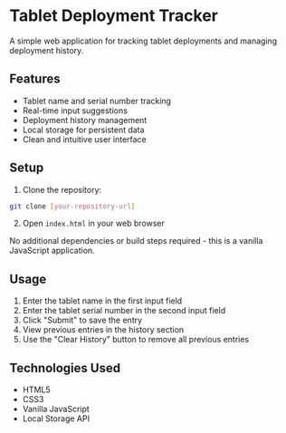 # Tablet Deployment Tracker

A simple web application for tracking tablet deployments and managing deployment history.

## Features

- Tablet name and serial number tracking
- Real-time input suggestions
- Deployment history management
- Local storage for persistent data
- Clean and intuitive user interface

## Setup

1. Clone the repository:
```bash
git clone [your-repository-url]
```

2. Open `index.html` in your web browser

No additional dependencies or build steps required - this is a vanilla JavaScript application.

## Usage

1. Enter the tablet name in the first input field
2. Enter the tablet serial number in the second input field
3. Click "Submit" to save the entry
4. View previous entries in the history section
5. Use the "Clear History" button to remove all previous entries

## Technologies Used

- HTML5
- CSS3
- Vanilla JavaScript
- Local Storage API
